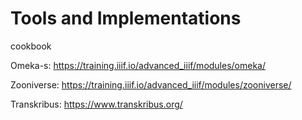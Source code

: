 # Tools and Implementations


cookbook


Omeka-s: https://training.iiif.io/advanced_iiif/modules/omeka/

Zooniverse: https://training.iiif.io/advanced_iiif/modules/zooniverse/

Transkribus: https://www.transkribus.org/

